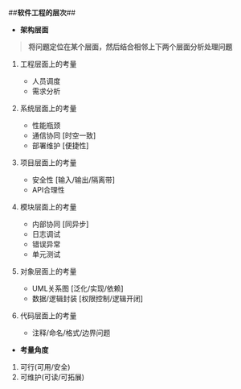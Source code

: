 ##<b>软件工程的层次</b>##

- <b>架构层面</b>
> <b>将问题定位在某个层面，然后结合相邻上下两个层面分析处理问题</b>
1. 工程层面上的考量
    - 人员调度
    - 需求分析

2. 系统层面上的考量
    - 性能瓶颈
    - 通信协同 [时空一致]
    - 部署维护 [便捷性]

3. 项目层面上的考量
    - 安全性 [输入/输出/隔离带]
    - API合理性

4. 模块层面上的考量
    - 内部协同 [同异步]
    - 日志调试
    - 错误异常
    - 单元测试

5. 对象层面上的考量
    - UML关系图 [泛化/实现/依赖]
    - 数据/逻辑封装 [权限控制/逻辑开闭]

6. 代码层面上的考量
    - 注释/命名/格式/边界问题

- <b>考量角度</b>
1. 可行(可用/安全)
2. 可维护(可读/可拓展)



